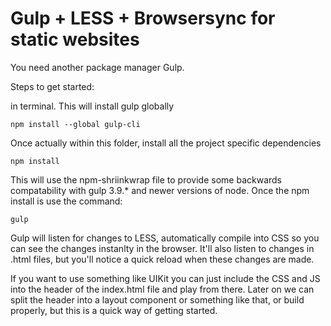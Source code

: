 # Gulp + LESS + Browsersync for static websites

You need another package manager Gulp.

Steps to get started:

in terminal. This will install gulp globally
```
npm install --global gulp-cli

```

Once actually within this folder, install all the project specific dependencies
```
npm install
```
This will use the npm-shriinkwrap file to provide some backwards compatability with gulp 3.9.* and newer versions of node.
Once the npm install is use the command:

```
gulp
```

Gulp will listen for changes to LESS, automatically compile into CSS so you can see the changes instanlty in the browser.
It'll also listen to changes in .html files, but you'll notice a quick reload when these changes are made.

If you want to use something like UIKit you can just include the CSS and JS into the header of the index.html file
and play from there. Later on we can split the header into a layout component or something like that, or build properly, but this is a quick way of getting started.